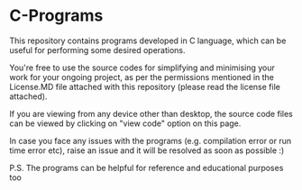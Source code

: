 # C-Programs
This repository contains programs developed in C language, which can be useful for performing some desired operations. 

You're free to use the source codes for simplifying and minimising your work for your ongoing project, as per the permissions mentioned in the License.MD file attached with this repository (please read the license file attached).

If you are viewing from any device other than desktop, the source code files can be viewed by clicking on "view code" option on this page. 

In case you face any issues with the programs (e.g. compilation error or run time error etc), raise an issue and it will be resolved as soon as possible :)

P.S. The programs can be helpful for reference and educational purposes too
